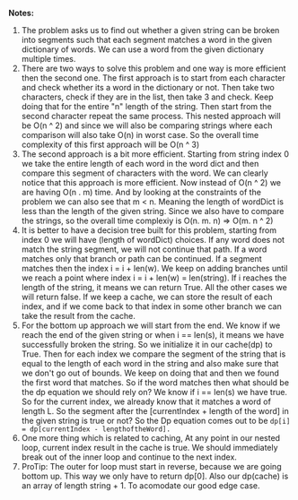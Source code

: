 **Notes:** 

1. The problem asks us to find out whether a given string can be broken into segments such that each segment matches a word in the given dictionary of words. We can use a word from the given dictionary multiple times.
2. There are two ways to solve this problem and one way is more efficient then the second one. The first approach is to start from each character and check whether its a word in the dictionary or not. Then take two characters, check if they are in the list, then take 3 and check. Keep doing that for the entire "n" length of the string. Then start from the second character repeat the same process. This nested approach will be O(n ^ 2) and since we will also be comparing strings where each comparison will also take O(n) in worst case. So the overall time complexity of this first approach will be O(n ^ 3)
3. The second approach is a bit more efficient. Starting from string index 0 we take the entire length of each word in the word dict and then compare this segment of characters with the word. We can clearly notice that this approach is more efficient. Now instead of O(n ^ 2) we are having O(n . m) time. And by looking at the constraints of the problem we can also see that m < n. Meaning the length of wordDict is less than the length of the given string. Since we also have to compare the strings, so the overall time complexiy is O(n. m. n) => O(m. n ^ 2)
4. It is better to have a decision tree built for this problem, starting from index 0 we will have (length of wordDict) choices. If any word does not match the string segment, we will not continue that path. If a word matches only that branch or path can be continued. If a segment matches then the index i = i + len(w). We keep on adding branches until we reach a point where index i = i + len(w) = len(string). If i reaches the length of the string, it means we can return True. All the other cases we will return false. If we keep a cache, we can store the result of each index, and if we come back to that index in some other branch we can take the result from the cache.
5. For the bottom up approach we will start from the end. We know if we reach the end of the given string or when i == len(s), it means we have successfully broken the string. So we initialize it in our cache(dp) to True. Then for each index we compare the segment of the string that is equal to the length of each word in the string and also make sure that we don't go out of bounds. We keep on doing that and then we found the first word that matches. So if the word matches then what should be the dp equation we should rely on? We know if i == len(s) we have true. So for the current index, we already know that it matches a word of length L. So the segment after the [currentIndex + length of the word] in the given string is true or not? So the Dp equation comes out to be `dp[i] = dp[currentIndex - lengthoftheWord]. `
6. One more thing which is related to caching, At any point in our nested loop, current index result in the cache is true. We should immediately break out of the inner loop and continue to the next index.
7. ProTip: The outer for loop must start in reverse, because we are going bottom up. This way we only have to return dp[0]. Also our dp(cache) is an array of length string + 1. To acomodate our good edge case.

